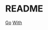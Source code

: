 # README

[Go](https://www.hotrails.dev/articles/rails-modals-with-hotwire)
[With](https://medium.com/@smhabibjr/how-to-add-bootstrap-in-rails-7-using-importmaps-af01980816bc)
